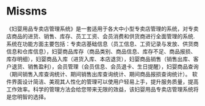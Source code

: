# Missms
 《妇婴用品专卖店管理系统》是一套适用于各大中小型专卖店管理的系统，对专卖店商品的进货、销售、库存、员工工资、会员消费和供货商进行全面管理的系统. 系统在功能方面主要包括：专卖店基础信息（员工信息、工资记录与发放、供货商信息和仓库信息），妇婴商品库存（商品类别、商品信息、库存不足、商品报损、库存明细），妇婴商品入库（进货入库、本店退货），妇婴商品销售（销售出库、客户退货、销售盈利），会员管理（会员信息、会员退卡、生日提醒），妇婴商品查询（期间销售入库查询统计、期间销售出库查询统计、期间商品报损查询统计）。   软件界面设计简洁、美观其人性化的管理可以使用户轻易上手，提升服务质量，提高工作效率。科学的管理方法会给您带来无限的效益，该妇婴用品专卖店管理系统将是您明智的选择。
